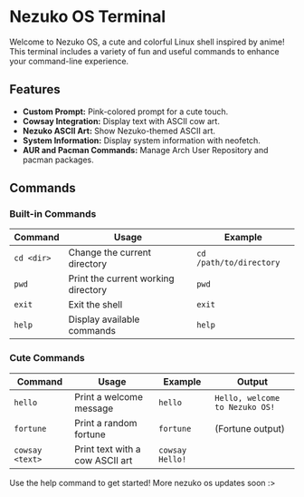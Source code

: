 # Nezuko OS Terminal

Welcome to Nezuko OS, a cute and colorful Linux shell inspired by anime! This terminal includes a variety of fun and useful commands to enhance your command-line experience.

## Features

- **Custom Prompt:** Pink-colored prompt for a cute touch.
- **Cowsay Integration:** Display text with ASCII cow art.
- **Nezuko ASCII Art:** Show Nezuko-themed ASCII art.
- **System Information:** Display system information with neofetch.
- **AUR and Pacman Commands:** Manage Arch User Repository and pacman packages.

## Commands

### Built-in Commands

| Command | Usage | Example |
|---------|-------|---------|
| `cd <dir>` | Change the current directory | `cd /path/to/directory` |
| `pwd` | Print the current working directory | `pwd` |
| `exit` | Exit the shell | `exit` |
| `help` | Display available commands | `help` |

### Cute Commands

| Command | Usage | Example | Output |
|---------|-------|---------|--------|
| `hello` | Print a welcome message | `hello` | `Hello, welcome to Nezuko OS!` |
| `fortune` | Print a random fortune | `fortune` | (Fortune output) |
| `cowsay <text>` | Print text with a cow ASCII art | `cowsay Hello!` | 

Use the help command to get started!
More nezuko os updates soon :>
